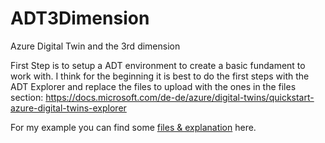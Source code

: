 # ADT3Dimension
Azure Digital Twin and the 3rd dimension

First Step is to setup a ADT environment to create a basic fundament to work with.
I think for the beginning it is best to do the first steps with the ADT Explorer and replace the files to upload with the ones in the files section:
https://docs.microsoft.com/de-de/azure/digital-twins/quickstart-azure-digital-twins-explorer

For my example you can find some [files & explanation](files/) here.



